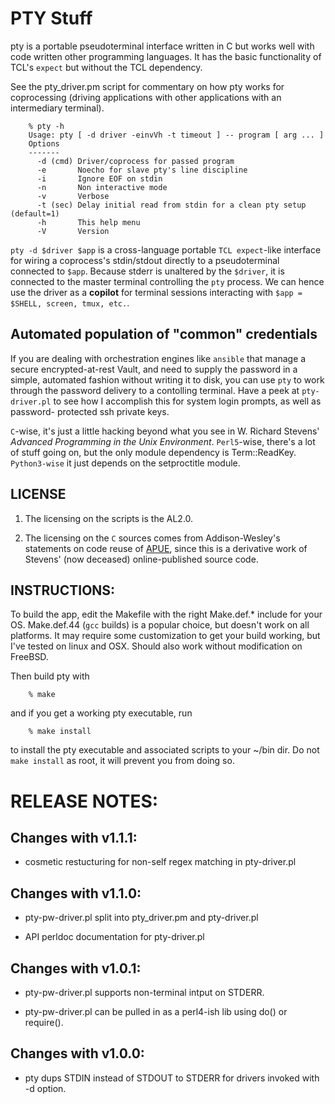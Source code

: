 # PTY Stuff

pty is a portable pseudoterminal interface written in C but works well with
code written other programming languages.  It has the basic functionality of
TCL's `expect` but without the TCL dependency.

See the pty_driver.pm script for commentary on how pty works for coprocessing
(driving applications with other applications with an intermediary terminal).

```
    % pty -h
    Usage: pty [ -d driver -einvVh -t timeout ] -- program [ arg ... ]
    Options
    -------
      -d (cmd) Driver/coprocess for passed program
      -e       Noecho for slave pty's line discipline
      -i       Ignore EOF on stdin
      -n       Non interactive mode
      -v       Verbose
      -t (sec) Delay initial read from stdin for a clean pty setup (default=1)
      -h       This help menu
      -V       Version
```

`pty -d $driver $app` is a cross-language portable `TCL expect`-like interface
for wiring a coprocess's stdin/stdout directly to a pseudoterminal connected to
`$app`.  Because stderr is unaltered by the `$driver`, it is connected to the
master terminal controlling the `pty` process. We can hence use the driver as
a **copilot** for terminal sessions interacting with `$app = $SHELL, screen,
tmux, etc.`.

## Automated population of "common" credentials

If you are dealing with orchestration engines like `ansible` that manage a
secure encrypted-at-rest Vault, and need to supply the password in a simple,
automated fashion without writing it to disk, you can use `pty` to work through
the password delivery to a contolling terminal.  Have a peek at `pty-driver.pl` to
see how I accomplish this for system login prompts, as well as password-
protected ssh private keys.

`C`-wise, it's just a little hacking beyond what you see in W. Richard Stevens'
_Advanced Programming in the Unix Environment_. `Perl5`-wise, there's a lot
of stuff going on, but the only module dependency is Term::ReadKey.
`Python3-wise` it just depends on the setproctitle module.

## LICENSE

1. The licensing on the scripts is the AL2.0.

2. The licensing on the `C` sources comes from Addison-Wesley's statements on
code reuse of [APUE](http://www.kohala.com/start/), since this is a derivative
work of Stevens' (now deceased) online-published source code.

## INSTRUCTIONS:

To build the app, edit the Makefile with the right Make.def.* include for
your OS. Make.def.44 (`gcc` builds) is a popular choice, but doesn't work
on all platforms.  It may require some customization to get your build
working, but I've tested on linux and OSX. Should also work without
modification on FreeBSD.

Then build pty with
```
    % make
```
and if you get a working pty executable, run
```
    % make install
```
to install the pty executable and associated scripts to your ~/bin dir.
Do not `make install` as root, it will prevent you from doing so.


# RELEASE NOTES:

## Changes with v1.1.1:

- cosmetic restucturing for non-self regex matching in pty-driver.pl


## Changes with v1.1.0:

- pty-pw-driver.pl split into pty_driver.pm and pty-driver.pl

- API perldoc documentation for pty-driver.pl


## Changes with v1.0.1:

- pty-pw-driver.pl supports non-terminal intput on STDERR.

- pty-pw-driver.pl can be pulled in as a perl4-ish lib using do() or require().


## Changes with v1.0.0:

- pty dups STDIN instead of STDOUT to STDERR for drivers invoked with -d option.
